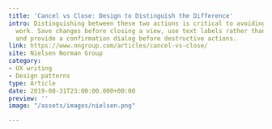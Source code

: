 ```yaml
---
title: 'Cancel vs Close: Design to Distinguish the Difference'
intro: Distinguishing between these two actions is critical to avoiding losing users’
  work. Save changes before closing a view, use text labels rather than an X icon,
  and provide a confirmation dialog before destructive actions.
link: https://www.nngroup.com/articles/cancel-vs-close/
site: Nielsen Norman Group
category:
- UX writing
- Design patterns
type: Article
date: 2019-08-31T23:00:00.000+00:00
preview: ''
image: "/assets/images/nielsen.png"

---
```


